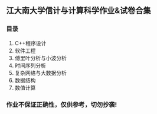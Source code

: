## 江大南大学信计与计算科学作业&试卷合集
### 目录
1. C++程序设计
2. 软件工程
3. 傅里叶分析与小波分析
4. 时间序列分析
5. 复杂网络与大数据分析
6. 数据结构
7. 数值计算
### 作业不保证正确性，仅供参考，切勿抄袭!
